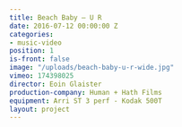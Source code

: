 ```yaml
---
title: Beach Baby — U R
date: 2016-07-12 00:00:00 Z
categories:
- music-video
position: 1
is-front: false
image: "/uploads/beach-baby-u-r-wide.jpg"
vimeo: 174398025
director: Eoin Glaister
production-company: Human + Hath Films
equipment: Arri ST 3 perf - Kodak 500T
layout: project
---
```



